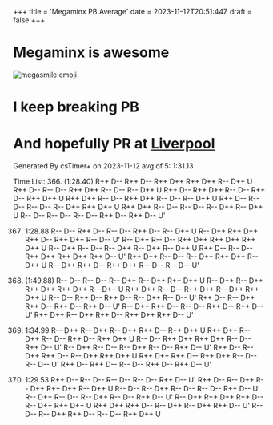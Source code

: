 +++
title = 'Megaminx PB Average'
date = 2023-11-12T20:51:44Z
draft = false
+++

# Megaminx is awesome
![megasmile emoji](/megasmile.webp)
# I keep breaking PB
# And hopefully PR at [Liverpool](https://www.worldcubeassociation.org/competitions/LiverpoolWinter2023)

Generated By csTimer+ on 2023-11-12
avg of 5: 1:31.13

Time List:
366. (1:28.40)     R++ D-- R++ D-- R++ D++ R++ D++ R-- D++ U
  R++ D-- R-- D-- R++ D++ R-- D-- R-- D++ U
  R++ D-- R++ D++ R-- D-- R++ D-- R++ D++ U
  R++ D++ R-- D-- R++ D++ R-- D-- R-- D++ U
  R++ D-- R-- D-- R-- D-- R-- D++ R++ D++ U
  R++ D++ R-- D-- R-- D-- R-- D++ R-- D++ U
  R-- D-- R-- D-- R-- D-- R++ D-- R++ D-- U'
 
367. 1:28.88     R-- D-- R++ D-- R-- D-- R++ D-- R-- D++ U
  R-- D++ R++ D++ R++ D-- R++ D++ R-- D-- U'
  R-- D++ R-- D-- R++ D++ R++ D++ R++ D++ U
  R-- D++ R-- D-- R-- D++ R-- D++ R-- D++ U
  R++ D-- R-- D-- R++ D++ R++ D++ R++ D-- U'
  R++ D++ R-- D-- R-- D++ R++ D++ R-- D++ U
  R-- D++ R++ D-- R++ D++ R-- D-- R-- D-- U'
 
368. (1:49.88)     R-- D-- R-- D-- R-- D++ R-- D++ R++ D++ U
  R-- D++ R-- D++ R++ D++ R++ D++ R-- D++ U
  R++ D++ R-- D-- R++ D++ R-- D++ R++ D++ U
  R-- D-- R++ D-- R++ D-- R-- D++ R-- D-- U'
  R++ D-- R-- D++ R++ D-- R++ D-- R++ D-- U'
  R-- D++ R++ D-- R-- D-- R++ D-- R++ D-- U'
  R++ D++ R-- D++ R++ D-- R++ D++ R++ D-- U'
 
369. 1:34.99     R-- D++ R-- D++ R-- D++ R++ D-- R++ D++ U
  R++ D++ R-- D++ R-- D-- R++ D-- R++ D++ U
  R-- D-- R++ D++ R++ D++ R-- D-- R++ D-- U'
  R-- D++ R-- D-- R-- D++ R-- D-- R++ D-- U'
  R++ D-- R-- D++ R++ D-- R-- D++ R++ D++ U
  R++ D++ R++ D-- R++ D++ R-- D-- R-- D-- U'
  R++ D-- R++ D-- R-- D-- R++ D-- R++ D-- U'
 
370. 1:29.53     R++ D-- R-- D-- R-- D-- R-- D-- R++ D-- U'
  R++ D-- R-- D++ R-- D++ R++ D++ R-- D++ U
  R-- D-- R-- D++ R-- D-- R-- D-- R++ D-- U'
  R-- D++ R-- D-- R-- D++ R-- D-- R++ D-- U'
  R-- D++ R++ D++ R++ D-- R-- D++ R++ D++ U
  R++ D++ R++ D-- R-- D++ R-- D++ R++ D-- U'
  R-- D-- R-- D++ R++ D-- R-- D-- R++ D++ U
